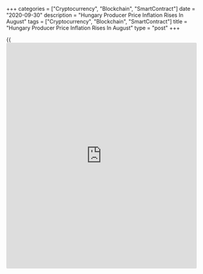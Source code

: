 +++
categories = ["Cryptocurrency", "Blockchain", "SmartContract"]
date = "2020-09-30"
description = "Hungary Producer Price Inflation Rises In August"
tags = ["Cryptocurrency", "Blockchain", "SmartContract"]
title = "Hungary Producer Price Inflation Rises In August"
type = "post"
+++

{{<iframe id="large-banner" src="https://www.bounty.group/#slide=8.0" width="100%" height="600" scrolling="no" style="border: 0px solid rgb(216, 221, 230); border-radius: 3px;">}}

Hungary's producer prices rose in August, figures from the Hungarian
Central Statistical Office showed on Wednesday.

The producer price index rose 3.6 percent year-on-year in August,
following a 3.4 percent increase July. This was the highest since April,
when prices rose 3.7 percent.

The development of prices was influenced by economic trends due to the
[coronavirus][1] epidemic, their impact was less felt in forint exchange
rate changes and the world market prices of raw and base materials, the
agency said.

Domestic market producer prices rose 0.4 percent in August and foreign
market prices grew 5.2 percent.

Separate data from the statistical office showed that the gross wages
rose 10.8 percent yearly in July, following a 15.6 percent in June.

Net earnings increased 10.8 percent annually in August, after a 15.6
percent rise in the prior month.

For comments and feedback [contact](https://www.playgroundfx.com/contact/): editorial@rtt[news](https://www.letsplayfx.com/blog/forex-news-website/).com

[Economic News][2]

 **What parts of the world are seeing the best (and worst) economic
performances lately? Click[here][3] to check out our [Econ Scorecard][3]
and find out! See up-to-the-moment [ranking](https://www.playgroundfx.com/blog/crypto-exchange-ranking/)s for the best and worst
performers in [GDP][4], [unemployment rate][5], [inflation][3] and much
more.**

   1. www.rtt[news](https://www.letsplayfx.com/blog/forex-news-website/).com/list/coronavirus.aspx
   2. www.rtt[news](https://www.letsplayfx.com/blog/forex-news-website/).com/Content/EconomicNews.aspx
   3. www.rtt[news](https://www.letsplayfx.com/blog/forex-news-website/).com/economic-scorecard/world-rank/CPI/highest-performance.aspx
   4. www.rtt[news](https://www.letsplayfx.com/blog/forex-news-website/).com/economic-scorecard/world-rank/GDP/highest-performance.aspx
   5. www.rtt[news](https://www.letsplayfx.com/blog/forex-news-website/).com/economic-scorecard/world-rank/unemployment-rate/lowest-performance.aspx